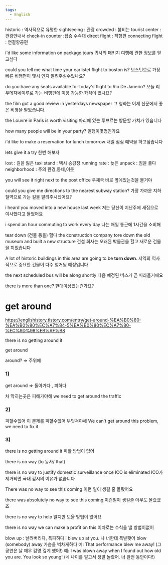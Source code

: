 ```yaml
---
tags:
  - English
---
```

historic : 역사적으로 유명한
sightseeing : 관광
crowded : 붐비는
tourist center :관광안내서
check-in counter :탑승 수속대
direct flight : 직항편
connecting flight : 연결항공편


i'd like some information on package tours
귀사의 패키지 여행에 관한 정보를 얻고싶다

could you tell me what time your earlistet flight to boston is?
보스턴으로 가장 빠른 비행편이 몇시 인지 알려주실수있나요?

do you have any seats available for today's flight to Rio De Janerio?
오늘 리우데자네이루로 가는 비행편에 이용 가능한 좌석이 있나요?

the film got a good review in yesterdays newspaper
그 영화는 어제 신문에서 좋은 비평을 받았습니다.

the Louvre in Paris is worth visiting
파리에 있는 루브르는 방문할 가치가 있습니다


how many people will be in your party?
일행이몇명인가요

i'd like to make a reservation for lunch tomorrow
내일 점심 예약을 하고싶습니다

lets give it a try
한번 해보자

lost : 길을 잃은
taxi stand : 택시 승강장
running rate : 늦은
unpack : 짐을 풀다
neighborhood : 주의 환경,동네,이웃

you will see it right next to the post office
우체국 바로 옆에있는것을 볼거야

could you give me directions to the nearest subway station?
가장 가까운 지하철역으로 가는 길을 알려주시겠어요?

i heard you moved into a new house last week
저는 당신이 지난주에 새집으로 이사했다고 들었어요

i spend an hour commuting to work every day
나는 매일 통근에 1시간을 소비해

tear down (건물 등을) 헐다
the construction company tore down the old museum and built a new structure
건설 회사는 오래된 박물관을 헐고 새로운 건물을 지었습니다

A lot of historic buildings in this area are going to be **torn down**.
지역의 역사적으로 중요한 건물이 다수 철거될 예정입니다

the next scheduled bus will be along shortly
다음 예정된 버스가 곧 따라올거에요

there is more than one?
한대이상있는건가요?


# get around 

https://englishistory.tistory.com/entry/get-around-%EA%B0%80-%EA%B0%80%EC%A7%84-5%EA%B0%80%EC%A7%80-%EC%9D%98%EB%AF%B8

there is no getting around it

get around

around? => 주위에

### 1)
get around => 돌아가다 , 피하다

차 막히는곳은 피해가야해
we need to get around the traffic

### 2)
피할수없어
이 문제를 피할수없어
부딪쳐야해
We can't get around this problem, we need to fix it

### 3) 
there is no getting around it
피할 방법이 없어

there is no way (to 동사/ that)

there is no way to justify domestic surveillance once ICO is eliminated
ICO가 제거되면 국내 감시의 이유가 없습니다

There was no way to see this coming 
이런 일이 생길 줄 몰랐어요

there was absolutely no way to see this coming
이런일이 생길줄 아무도 몰랐겠죠

there is no way to help
알지만 도울 방법이 없어요

there is no way we can make a profit on this
이차로는 수칙을 낼 방법이없어

blow up : 날려버리다, 폭파하다
i blew up at you. 나 너한테 폭발햇어
blow (somebody) away 가슴을 벅차게하다
예: That performance blew me away! (그 공연은 날 매우 감명 깊게 했어!) 예: I was blown away when I found out how old you are. You look so young! (네 나이를 알고서 정말 놀랐어. 너 완전 동안이다!)